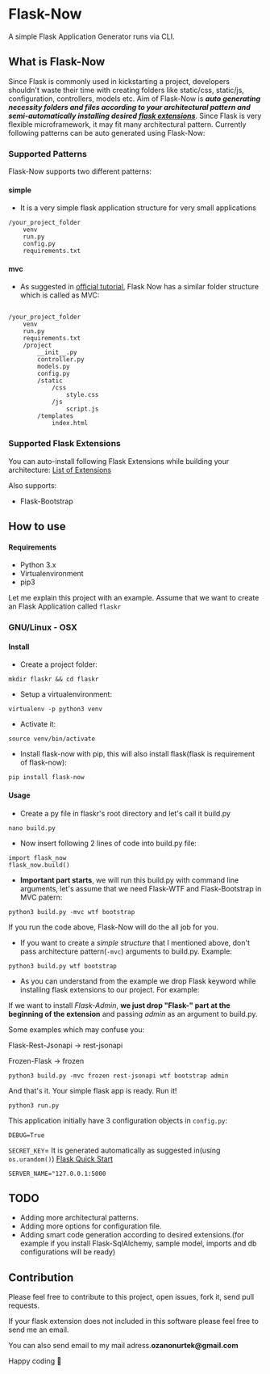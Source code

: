 # Flask-Now
A simple Flask Application Generator runs via CLI. 

## What is Flask-Now
Since Flask is commonly used in kickstarting a project, developers shouldn't waste their time with creating folders like static/css, static/js, configuration, controllers, models etc. Aim of Flask-Now is __*auto generating necessity folders and files according to your architectural pattern and semi-automatically installing desired [flask extensions](http://flask.pocoo.org/extensions/)*__. Since Flask is very flexible microframework, it may fit many architectural pattern. Currently following patterns can be auto generated using Flask-Now:

### Supported Patterns
Flask-Now supports two different patterns:

#### simple
- It is a very simple flask application structure for very small applications
```
/your_project_folder
    venv
    run.py
    config.py
    requirements.txt
```

#### mvc
- As suggested in [official tutorial](http://flask.pocoo.org/docs/0.12/tutorial/folders/), Flask Now has a similar folder structure which is called as MVC:
```

/your_project_folder
    venv
    run.py
    requirements.txt
    /project
        __init__.py
        controller.py
        models.py
        config.py
        /static
            /css
                style.css
            /js
                script.js
        /templates
            index.html
```

### Supported Flask Extensions
You can auto-install following Flask Extensions while building your architecture:
[List of Extensions](http://flask.pocoo.org/extensions/)

Also supports:
- Flask-Bootstrap

## How to use

#### Requirements
- Python 3.x
- Virtualenvironment
- pip3

Let me explain this project with an example. Assume that we want to create an Flask Application called ```flaskr```

### GNU/Linux - OSX

#### Install

- Create a project folder:
```
mkdir flaskr && cd flaskr
```
- Setup a virtualenvironment:
```
virtualenv -p python3 venv
```
- Activate it:
```
source venv/bin/activate
```
- Install flask-now with pip, this will also install flask(flask is requirement of flask-now):
```
pip install flask-now
```

#### Usage

- Create a py file in flaskr's root directory and let's call it build.py
```
nano build.py
```
- Now insert following 2 lines of code into build.py file:
```
import flask_now
flask_now.build()
```
- **Important part starts**, we will run this build.py with command line arguments, let's assume that we need Flask-WTF and Flask-Bootstrap in MVC patern:
```
python3 build.py -mvc wtf bootstrap
```
If you run the code above, Flask-Now will do the all job for you.


- If you want to create a *simple structure* that I mentioned above, don't pass architecture pattern(```-mvc```) arguments to build.py. Example:
```
python3 build.py wtf bootstrap
```
- As you can understand from the example we drop Flask keyword while installing flask extensions to our project. For example:

If we want to install *Flask-Admin*, **we just drop "Flask-" part at the beginning of the extension** and passing *admin* as an argument to build.py.

Some examples which may confuse you:

Flask-Rest-Jsonapi -> rest-jsonapi

Frozen-Flask -> frozen
```
python3 build.py -mvc frozen rest-jsonapi wtf bootstrap admin
```
And that's it. Your simple flask app is ready. Run it!
```
python3 run.py
```
This application initially have 3 configuration objects in ```config.py```:

```DEBUG=True```

```SECRET_KEY```= It is generated automatically as suggested in(using ```os.urandom()```) [Flask Quick Start](http://flask.pocoo.org/docs/0.12/quickstart/)

```SERVER_NAME="127.0.0.1:5000```

## TODO

- Adding more architectural patterns.
- Adding more options for configuration file.
- Adding smart code generation according to desired extensions.(for example if you install Flask-SqlAlchemy, sample model, imports and db configurations will be ready)

## Contribution

Please feel free to contribute to this project, open issues, fork it, send pull requests.

If your flask extension does not included in this software please feel free to send me an email.

You can also send email to my mail adress.__ozanonurtek@gmail.com__

Happy coding :metal:
